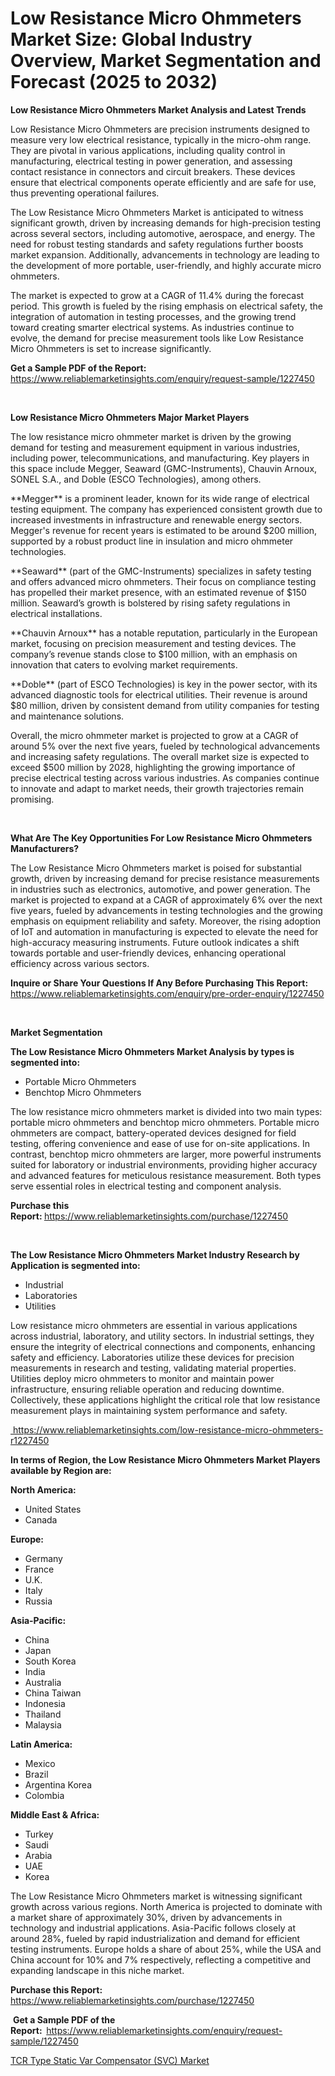 <p><h1>Low Resistance Micro Ohmmeters Market Size: Global Industry Overview, Market Segmentation and Forecast (2025 to 2032)</h1></p><p><strong>Low Resistance Micro Ohmmeters Market Analysis and Latest Trends</strong></p>
<p><p>Low Resistance Micro Ohmmeters are precision instruments designed to measure very low electrical resistance, typically in the micro-ohm range. They are pivotal in various applications, including quality control in manufacturing, electrical testing in power generation, and assessing contact resistance in connectors and circuit breakers. These devices ensure that electrical components operate efficiently and are safe for use, thus preventing operational failures.</p><p>The Low Resistance Micro Ohmmeters Market is anticipated to witness significant growth, driven by increasing demands for high-precision testing across several sectors, including automotive, aerospace, and energy. The need for robust testing standards and safety regulations further boosts market expansion. Additionally, advancements in technology are leading to the development of more portable, user-friendly, and highly accurate micro ohmmeters.</p><p>The market is expected to grow at a CAGR of 11.4% during the forecast period. This growth is fueled by the rising emphasis on electrical safety, the integration of automation in testing processes, and the growing trend toward creating smarter electrical systems. As industries continue to evolve, the demand for precise measurement tools like Low Resistance Micro Ohmmeters is set to increase significantly.</p></p>
<p><strong>Get a Sample PDF of the Report:&nbsp;</strong> <a href="https://www.reliablemarketinsights.com/enquiry/request-sample/1227450?utm_campaign=2636&utm_medium=2&utm_source=Github&utm_content=ia&utm_term=12042025&utm_id=low-resistance-micro-ohmmeters">https://www.reliablemarketinsights.com/enquiry/request-sample/1227450</a></p>
<p>&nbsp;</p>
<p><strong>Low Resistance Micro Ohmmeters Major Market Players</strong></p>
<p><p>The low resistance micro ohmmeter market is driven by the growing demand for testing and measurement equipment in various industries, including power, telecommunications, and manufacturing. Key players in this space include Megger, Seaward (GMC-Instruments), Chauvin Arnoux, SONEL S.A., and Doble (ESCO Technologies), among others.</p><p>**Megger** is a prominent leader, known for its wide range of electrical testing equipment. The company has experienced consistent growth due to increased investments in infrastructure and renewable energy sectors. Megger's revenue for recent years is estimated to be around $200 million, supported by a robust product line in insulation and micro ohmmeter technologies.</p><p>**Seaward** (part of the GMC-Instruments) specializes in safety testing and offers advanced micro ohmmeters. Their focus on compliance testing has propelled their market presence, with an estimated revenue of $150 million. Seaward’s growth is bolstered by rising safety regulations in electrical installations.</p><p>**Chauvin Arnoux** has a notable reputation, particularly in the European market, focusing on precision measurement and testing devices. The company’s revenue stands close to $100 million, with an emphasis on innovation that caters to evolving market requirements.</p><p>**Doble** (part of ESCO Technologies) is key in the power sector, with its advanced diagnostic tools for electrical utilities. Their revenue is around $80 million, driven by consistent demand from utility companies for testing and maintenance solutions.</p><p>Overall, the micro ohmmeter market is projected to grow at a CAGR of around 5% over the next five years, fueled by technological advancements and increasing safety regulations. The overall market size is expected to exceed $500 million by 2028, highlighting the growing importance of precise electrical testing across various industries. As companies continue to innovate and adapt to market needs, their growth trajectories remain promising.</p></p>
<p>&nbsp;</p>
<p><strong>What Are The Key Opportunities For Low Resistance Micro Ohmmeters Manufacturers?</strong></p>
<p><p>The Low Resistance Micro Ohmmeters market is poised for substantial growth, driven by increasing demand for precise resistance measurements in industries such as electronics, automotive, and power generation. The market is projected to expand at a CAGR of approximately 6% over the next five years, fueled by advancements in testing technologies and the growing emphasis on equipment reliability and safety. Moreover, the rising adoption of IoT and automation in manufacturing is expected to elevate the need for high-accuracy measuring instruments. Future outlook indicates a shift towards portable and user-friendly devices, enhancing operational efficiency across various sectors.</p></p>
<p><strong>Inquire or Share Your Questions If Any Before Purchasing This Report:</strong> <a href="https://www.reliablemarketinsights.com/enquiry/pre-order-enquiry/1227450?utm_campaign=2636&utm_medium=2&utm_source=Github&utm_content=ia&utm_term=12042025&utm_id=low-resistance-micro-ohmmeters">https://www.reliablemarketinsights.com/enquiry/pre-order-enquiry/1227450</a></p>
<p>&nbsp;</p>
<p><strong>Market Segmentation</strong></p>
<p><strong>The Low Resistance Micro Ohmmeters Market Analysis by types is segmented into:</strong></p>
<p><ul><li>Portable Micro Ohmmeters</li><li>Benchtop Micro Ohmmeters</li></ul></p>
<p><p>The low resistance micro ohmmeters market is divided into two main types: portable micro ohmmeters and benchtop micro ohmmeters. Portable micro ohmmeters are compact, battery-operated devices designed for field testing, offering convenience and ease of use for on-site applications. In contrast, benchtop micro ohmmeters are larger, more powerful instruments suited for laboratory or industrial environments, providing higher accuracy and advanced features for meticulous resistance measurement. Both types serve essential roles in electrical testing and component analysis.</p></p>
<p><strong>Purchase this Report:&nbsp;</strong><a href="https://www.reliablemarketinsights.com/purchase/1227450?utm_campaign=2636&utm_medium=2&utm_source=Github&utm_content=ia&utm_term=12042025&utm_id=low-resistance-micro-ohmmeters">https://www.reliablemarketinsights.com/purchase/1227450</a></p>
<p>&nbsp;</p>
<p><strong>The Low Resistance Micro Ohmmeters Market Industry Research by Application is segmented into:</strong></p>
<p><ul><li>Industrial</li><li>Laboratories</li><li>Utilities</li></ul></p>
<p><p>Low resistance micro ohmmeters are essential in various applications across industrial, laboratory, and utility sectors. In industrial settings, they ensure the integrity of electrical connections and components, enhancing safety and efficiency. Laboratories utilize these devices for precision measurements in research and testing, validating material properties. Utilities deploy micro ohmmeters to monitor and maintain power infrastructure, ensuring reliable operation and reducing downtime. Collectively, these applications highlight the critical role that low resistance measurement plays in maintaining system performance and safety.</p></p>
<p><a href="https://www.reliablemarketinsights.com/low-resistance-micro-ohmmeters-r1227450?utm_campaign=2636&utm_medium=2&utm_source=Github&utm_content=ia&utm_term=12042025&utm_id=low-resistance-micro-ohmmeters">&nbsp;https://www.reliablemarketinsights.com/low-resistance-micro-ohmmeters-r1227450</a></p>
<p><strong>In terms of Region, the Low Resistance Micro Ohmmeters Market Players available by Region are:</strong></p>
<p>
    <p> <strong> North America: </strong>
        <ul>
            <li>United States</li>
            <li>Canada</li>
        </ul>
        </p> 
    <p> <strong> Europe: </strong>
        <ul>
            <li>Germany</li>
            <li>France</li>
            <li>U.K.</li>
            <li>Italy</li>
            <li>Russia</li>
        </ul>
        </p> 
    <p> <strong> Asia-Pacific: </strong>
        <ul>
            <li>China</li>
            <li>Japan</li>
            <li>South Korea</li>
            <li>India</li>
            <li>Australia</li>
            <li>China Taiwan</li>
            <li>Indonesia</li>
            <li>Thailand</li>
            <li>Malaysia</li>
        </ul>
        </p> 
    <p> <strong> Latin America: </strong>
        <ul>
            <li>Mexico</li>
            <li>Brazil</li>
            <li>Argentina Korea</li>
            <li>Colombia</li>
        </ul>
        </p> 
    <p> <strong> Middle East & Africa: </strong>
        <ul>
            <li>Turkey</li>
            <li>Saudi</li>
            <li>Arabia</li>
            <li>UAE</li>
            <li>Korea</li>
        </ul>
    </p>
    </p>
<p><p>The Low Resistance Micro Ohmmeters market is witnessing significant growth across various regions. North America is projected to dominate with a market share of approximately 30%, driven by advancements in technology and industrial applications. Asia-Pacific follows closely at around 28%, fueled by rapid industrialization and demand for efficient testing instruments. Europe holds a share of about 25%, while the USA and China account for 10% and 7% respectively, reflecting a competitive and expanding landscape in this niche market.</p></p>
<p><strong>Purchase this Report: </strong><a href="https://www.reliablemarketinsights.com/purchase/1227450?utm_campaign=2636&utm_medium=2&utm_source=Github&utm_content=ia&utm_term=12042025&utm_id=low-resistance-micro-ohmmeters">https://www.reliablemarketinsights.com/purchase/1227450</a></p>
<p>&nbsp;<strong>Get a Sample PDF of the Report:&nbsp;&nbsp;</strong><a href="https://www.reliablemarketinsights.com/enquiry/request-sample/1227450?utm_campaign=2636&utm_medium=2&utm_source=Github&utm_content=ia&utm_term=12042025&utm_id=low-resistance-micro-ohmmeters">https://www.reliablemarketinsights.com/enquiry/request-sample/1227450</a></p>
<p><strong></strong></p>
<p><p><a href="https://github.com/osbornrdaflalo/Market-Research-Report-List-1/blob/main/tcr-type-static-var-compensator-svc-market.md?utm_campaign=2636&utm_medium=2&utm_source=Github&utm_content=ia&utm_term=12042025&utm_id=low-resistance-micro-ohmmeters">TCR Type Static Var Compensator (SVC) Market</a></p></p>